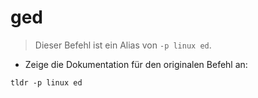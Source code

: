 # ged

> Dieser Befehl ist ein Alias von `-p linux ed`.

- Zeige die Dokumentation für den originalen Befehl an:

`tldr -p linux ed`
